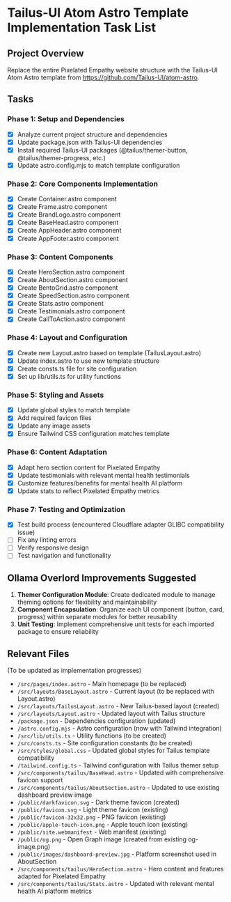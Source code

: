 # Tailus-UI Atom Astro Template Implementation Task List

## Project Overview
Replace the entire Pixelated Empathy website structure with the Tailus-UI Atom Astro template from https://github.com/Tailus-UI/atom-astro.

## Tasks

### Phase 1: Setup and Dependencies
- [x] Analyze current project structure and dependencies
- [x] Update package.json with Tailus-UI dependencies
- [x] Install required Tailus-UI packages (@tailus/themer-button, @tailus/themer-progress, etc.)
- [x] Update astro.config.mjs to match template configuration

### Phase 2: Core Components Implementation
- [x] Create Container.astro component
- [x] Create Frame.astro component
- [x] Create BrandLogo.astro component
- [x] Create BaseHead.astro component
- [x] Create AppHeader.astro component
- [x] Create AppFooter.astro component

### Phase 3: Content Components
- [x] Create HeroSection.astro component
- [x] Create AboutSection.astro component
- [x] Create BentoGrid.astro component
- [x] Create SpeedSection.astro component
- [x] Create Stats.astro component
- [x] Create Testimonials.astro component
- [x] Create CallToAction.astro component

### Phase 4: Layout and Configuration
- [x] Create new Layout.astro based on template (TailusLayout.astro)
- [x] Update index.astro to use new template structure
- [x] Create consts.ts file for site configuration
- [x] Set up lib/utils.ts for utility functions

### Phase 5: Styling and Assets
- [x] Update global styles to match template
- [x] Add required favicon files
- [x] Update any image assets
- [x] Ensure Tailwind CSS configuration matches template

### Phase 6: Content Adaptation
- [x] Adapt hero section content for Pixelated Empathy
- [x] Update testimonials with relevant mental health testimonials
- [x] Customize features/benefits for mental health AI platform
- [x] Update stats to reflect Pixelated Empathy metrics

### Phase 7: Testing and Optimization
- [x] Test build process (encountered Cloudflare adapter GLIBC compatibility issue)
- [ ] Fix any linting errors
- [ ] Verify responsive design
- [ ] Test navigation and functionality

## Ollama Overlord Improvements Suggested
1. **Themer Configuration Module**: Create dedicated module to manage theming options for flexibility and maintainability
2. **Component Encapsulation**: Organize each UI component (button, card, progress) within separate modules for better reusability
3. **Unit Testing**: Implement comprehensive unit tests for each imported package to ensure reliability

## Relevant Files
(To be updated as implementation progresses)

- `/src/pages/index.astro` - Main homepage (to be replaced)
- `/src/layouts/BaseLayout.astro` - Current layout (to be replaced with Layout.astro)
- `/src/layouts/TailusLayout.astro` - New Tailus-based layout (created)
- `/src/layouts/Layout.astro` - Updated layout with Tailus structure
- `/package.json` - Dependencies configuration (updated)
- `/astro.config.mjs` - Astro configuration (now with Tailwind integration)
- `/src/lib/utils.ts` - Utility functions (to be created)
- `/src/consts.ts` - Site configuration constants (to be created)
- `/src/styles/global.css` - Updated global styles for Tailus template compatibility
- `/tailwind.config.ts` - Tailwind configuration with Tailus themer setup
- `/src/components/tailus/BaseHead.astro` - Updated with comprehensive favicon support
- `/src/components/tailus/AboutSection.astro` - Updated to use existing dashboard preview image
- `/public/darkfavicon.svg` - Dark theme favicon (created)
- `/public/favicon.svg` - Light theme favicon (existing)
- `/public/favicon-32x32.png` - PNG favicon (existing)
- `/public/apple-touch-icon.png` - Apple touch icon (existing)
- `/public/site.webmanifest` - Web manifest (existing)
- `/public/og.png` - Open Graph image (created from existing og-image.png)
- `/public/images/dashboard-preview.jpg` - Platform screenshot used in AboutSection
- `/src/components/tailus/HeroSection.astro` - Hero content and features adapted for Pixelated Empathy
- `/src/components/tailus/Stats.astro` - Updated with relevant mental health AI platform metrics
